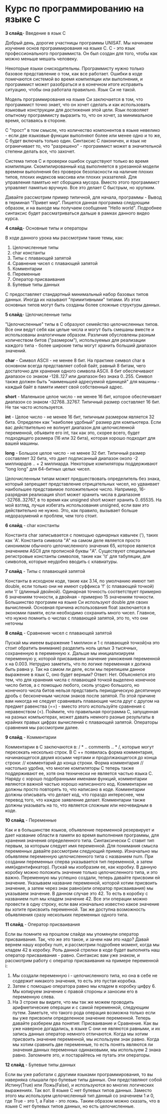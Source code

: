 # Курс по программированию на языке С

**3 слайд**- Введение в язык С

Добрый день, дорогие участницы программы UNISAT. Мы начинаем изучение основ программирования на языке С.
C - это язык профессионального программиста. Он был создан для того, чтобы как можно меньше мешать человеку.

Некоторые языки снисходительны. Программисту нужно только базовое представление о том, как все работает. Ошибки в коде помечаются системой во время компиляции или выполнения, и программист может разобраться и в конечном итоге исправить ситуацию, чтобы она работала правильно. Язык Си не такой.

Модель программирования на языке Си заключается в том, что программист точно знает, что он хочет сделать и как использовать языковые конструкции для достижения этой цели. Язык позволяет опытному программисту выразить то, что он хочет, за минимальное время, оставаясь в стороне.

C "прост" в том смысле, что количество компонентов в языке невелико - если две языковые функции выполняют более или менее одно и то же, C будет включать только один. Синтаксис C лаконичен, и язык не ограничивает то, что "разрешено" - программист может в значительной степени делать все, что захочет.

Система типов C и проверки ошибок существуют только во время компиляции. Скомпилированный код выполняется в
урезанной модели времени выполнения без проверок безопасности на наличие плохих типов, плохих индексов массива или плохих указателей. Для управления памятью нет сборщика мусора. Вместо этого программист управляет памятью вручную. Все это делает C быстрым, но хрупким.

Давайте рассмотрим пример типичной, для начала, программы - Вывод в терминал "Привет мир". Пишется данная программа следующим образом, и на выходе мы получаем сообщение "Hello world". Подробнее синтаксис будет рассматриваться дальше в рамках данного видео курса.

**4 слайд**- Основные типы и операторы

В ходе данного урока мы рассмотрим такие темы, как:
  1) Целочисленные типы
  2) char константы
  3) Типы с плавающей запятой
  4) Сравнение чисел с плавающей запятой
  5) Комментарии
  6) Переменные
  7) Оператор присваивания
  8) Булевые типы данных

C предоставляет стандартный минимальный набор базовых типов данных. Иногда их называют
"примитивными" типами. Из этих основных типов могут быть созданы более сложные структуры данных.

**5 слайд**- Целочисленные типы

"Целочисленные" типы в C образуют семейство целочисленных типов. Все они ведут себя как целые числа и могут быть смешаны вместе и использованы аналогичным образом. Различия обусловлены разным количеством битов ("размером"), используемых для реализации каждого типа - более широкие типы могут хранить больший диапазон значений.

**char** - Символ ASCII - не менее 8 бит. На практике символ char в основном всегда представляет собой байт, равный 8 битам, чего достаточно для хранения одного символа ASCII. 8 бит обеспечивают диапазон со знаком -128..127 или диапазон без знака 0..255. Символ также должен быть "наименьшей адресуемой единицей" для машины - каждый байт в памяти имеет свой собственный адрес.

**short** - Маленькое целое число - не менее 16 бит, которое обеспечивает диапазон со знаком -32768..32767. Типичный размер составляет 16 бит. Не так часто используется.

**int** - Целое число  - не менее 16 бит, типичным размером является 32 бита. Определен как "наиболее удобный" размер для компьютера. Если вас действительно не волнует диапазон для целочисленной переменной, объявите его int, так как это, скорее всего, будет подходящего размера (16 или 32 бита), которая хорошо подходит для вашей машины.

**long** - Большое целое число - не менее 32 бит. Типичный размер составляет 32 бита, что дает подписанный диапазон около -2 миллиардов .. + 2 миллиарда. Некоторые компиляторы поддерживают "long long" для 64-битных целых чисел.

Целочисленным типам может предшествовать определитель без знака, который запрещает представление отрицательных чисел, но удваивает наибольшее представимое положительное число. Например, 16-разрядная реализация short может хранить числа в диапазоне -32768..32767, в то время как unsigned short может хранить 0..65535.  На мой взгляд, лучше избегать использования unsigned, если вам это действительно не нужно. Это, как правило, вызывает больше недоразумений и проблем, чем того стоит.

**6 слайд** - char константы 

Константа char записывается с помощью одинарных кавычек ('), таких как 'A'. Константа символа "A" на самом деле является просто синонимом обычного целочисленного значения 65, которое является значением ASCII для прописной буквы "A". Существуют специальные регистровые константы символов, такие как '\t' для табуляции, для символов, которые неудобно вводить с клавиатуры.

**7 слайд** - Типы с плавающей запятой

Константы в исходном коде, такие как 3.14, по умолчанию имеют тип double, если только они не имеют суффикса 'f' (с плавающей точкой) или 'l' (длинный двойной). Одинарная точность соответствует примерно 6 значениям точности, а двойная - примерно 15 значениям точности. Большинство программ на языке Си используют double для своих вычислений. Основная причина использования float заключается в экономии памяти, если необходимо сохранить много чисел. Главное, что нужно помнить о числах с плавающей запятой, это то, что они неточны

**8 слайд** - Сравнение чисел с плавающей запятой

Пускай мы имеем выражение 1 миллион и 1 с плавающей точкой(на это стоит обратить внимание) разделить ноль целых 3 тысячных, сохраненную в переменную x. Дальше мы инициализируем переменную y, которой присваиваем значение умножения переменной x на 0.003. Нетрудно заметить, что по логике переменная x должна быть равна y. Так на самом ли деле, если мы перепишем данное выражение в язык C, оно будет верным? Ответ: Нет. Объясняется это тем, что для хранения числа с плавающей точкой выделено конечное число битов, а с помощью любого, сколь угодно большого, но конечного числа битов нельзя представить периодическую десятичную дробь с бесконечным числом знаков после запятой. По этой причине вам никогда не следует сравнивать плавающие числа друг с другом на предмет равенства (==) - вместо этого используйте сравнения с неравенством (<). Поймите, что правильная программа C, запущенная на разных компьютерах, может давать немного разные результаты в крайних правых цифрах вычислений с плавающей запятой. Операторы сравнения мы рассмотрим далее.

**9 слайд** - Комментарии

Комментарии в C заключаются в: / * .. comments .. * /, которые могут пересекать несколько строк. В C ++ появилась форма комментария, начинающегося двумя косыми чертами и продолжающегося до конца строки: // комментарий до конца строки.
Форма комментария // настолько удобна, что многие компиляторы C теперь также поддерживают ее, хотя она технически не является частью языка C.
Наряду с хорошо подобранными именами функций, комментарии являются важной частью хорошо написанного код. Комментарии не должны просто повторять то, что написано в коде. Комментарии должны описывать что делает код, что гораздо интереснее, чем перевод того, что каждое заявление делает. Комментарии также должны указывать на то, что является сложным или неочевидным в коде.

**10 слайд** - Переменные

Как и в большинстве языков, объявление переменной резервирует и дает название области в памяти во время выполнения программы, для хранения значения определенного типа. Синтаксически C ставит тип первым, за которым следует имя переменной. 
Для понимания смысла переменных давайте рассмотрим следующий пример. Изначально мы обьявляем переменную целочисленного типа с названием num. При создании переменных сперва указывается тип переменной, а затем имя(идентификатор). Пускай мы изобразим ее, как коробку. В данную коробку можно положить значение только целочисленного типа, и это важно. Переменную мы успешно создали, теперь давайте присвоим ей значение. Указываем название переменной, которой хотим присвоить значение, а затем через знак равно(или оператор присваивания) мы указываем значение. В данном случае это 42. То есть в коробку с названием num мы кладем значение 42. Все эти операции можно провести в одну строку, если вам изначально известно какое значение вы хотите присвоить переменной. Так же доступна возможность обьявляения сразу нескольких переменных одного типа.

**11 слайд** - Оператор присваивания

Если вы помните на прошлом слайде мы упомянули оператор присваивания. Так, что же это такое, и зачем нам это надо? Давай вернем нашу коробку num, и рассмотрим подробнее момент, когда мы кладем 42 в коробку. Роль данной стрелки в коде будет выполнять наш оператор присваивания - равно. Синтаксис вам уже знаком, и рассмотрим работу с оператор присваивания на примере переменной i:
  1) Мы создали переменную i - целочисленного типа, но она в себе не содержит никакого значения, то есть это пустая коробка.
  2) Затем с помощью оператора равно мы кладем в коробку цифру 6. Мы копируем значение с правой стороны и заносим его в переменную слева.
  3) На 3 строке вы видите, что мы так же можем проводить арифметические операции и с самой переменной, следующим путем. Заметьте, что такого рода операция возможна только если вы уже присвоили определенное значение переменной.
Теперь давайте разберем два понятия: Присваивание и Сравнение. Как вы уже наверное догадались, в языке С они не являются равными, и их запись данных оператор немного отличаются. Когда мы хотим присвоить значение переменной, мы используем знак равно. Когда мы хотим сравнить две переменные, то есть понять являются ли значения данных переменных одинаковыми, мы используем 2 знака равно. Запомните это, и постарайтесь не путать эти операторы.

**12 слайд** - Булевые типы данных

Если вы уже работали с другими языками программирования, то вы наверняка слышали про булевые типы данных. Они представляют собой Истину(True) или Ложь(False), и используются во многих логических выражениях. Так вот. В языке С нет булевых типов данных. Заместо этого мы используем целочисленный тип данный со значением 1 и 0, где True - это 1, а False - это ложь. Таким образом можно сказать, что в языке С нет булевых типов данных, но есть целочисленные.
